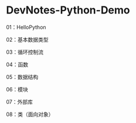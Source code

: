 # DevNotes-Python-Demo

01：HelloPython

02：基本数据类型

03：循环控制流

04：函数

05：数据结构

06：模块

07：外部库

08：类（面向对象）

